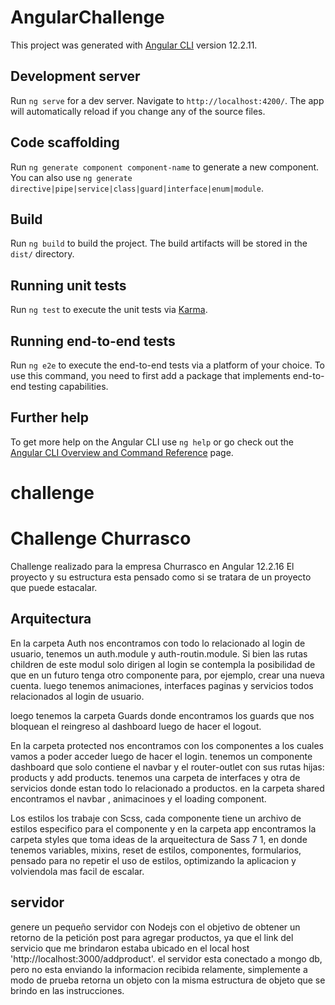 # AngularChallenge

This project was generated with [Angular CLI](https://github.com/angular/angular-cli) version 12.2.11.

## Development server

Run `ng serve` for a dev server. Navigate to `http://localhost:4200/`. The app will automatically reload if you change any of the source files.

## Code scaffolding

Run `ng generate component component-name` to generate a new component. You can also use `ng generate directive|pipe|service|class|guard|interface|enum|module`.

## Build

Run `ng build` to build the project. The build artifacts will be stored in the `dist/` directory.

## Running unit tests

Run `ng test` to execute the unit tests via [Karma](https://karma-runner.github.io).

## Running end-to-end tests

Run `ng e2e` to execute the end-to-end tests via a platform of your choice. To use this command, you need to first add a package that implements end-to-end testing capabilities.

## Further help

To get more help on the Angular CLI use `ng help` or go check out the [Angular CLI Overview and Command Reference](https://angular.io/cli) page.

# challenge

# Challenge Churrasco

Challenge realizado para la empresa Churrasco en Angular 12.2.16
El proyecto y su estructura esta pensado como si se tratara de un proyecto que puede estacalar.

## Arquitectura

En la carpeta Auth nos encontramos con todo lo relacionado al login de usuario, tenemos un auth.module y auth-routin.module. Si bien las rutas children de este modul solo dirigen al login se contempla la posibilidad de que en un futuro tenga otro componente para, por ejemplo, crear una nueva cuenta.
luego tenemos animaciones, interfaces paginas y servicios todos relacionados al login de usuario.

loego tenemos la carpeta Guards donde encontramos los guards que nos bloquean el reingreso al dashboard luego de hacer el logout.

En la carpeta protected nos encontramos con los componentes a los cuales vamos a poder acceder luego de hacer el login. tenemos un componente dashboard que solo contiene el navbar y el router-outlet con sus rutas hijas: products y add products.
tenemos una carpeta de interfaces y otra de servicios donde estan todo lo relacionado a productos.
en la carpeta shared encontramos el navbar , animacinoes y el loading component.

Los estilos los trabaje con Scss, cada componente tiene un archivo de estilos especifico para el componente y en la carpeta app encontramos la carpeta styles que toma ideas de la arqueitectura de Sass 7 1, en donde tenemos variables, mixins, reset de estilos, componentes, formularios, pensado para no repetir el uso de estilos, optimizando la aplicacion y volviendola mas facil de escalar.

## servidor

genere un pequeño servidor con Nodejs con el objetivo de obtener un retorno de la petición post para agregar productos, ya que el link del servicio que me brindaron estaba ubicado en el local host 'http://localhost:3000/addproduct'.
el servidor esta conectado a mongo db, pero no esta enviando la informacion recibida relamente, simplemente a modo de prueba retorna un objeto con la misma estructura de objeto que se brindo en las instrucciones.
